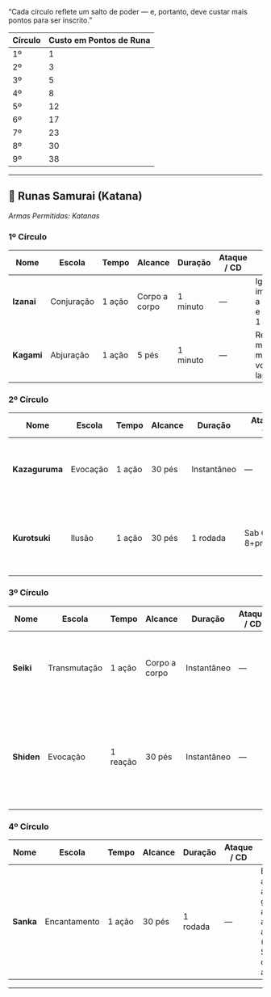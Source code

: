 “Cada círculo reflete um salto de poder — e, portanto, deve custar mais pontos para ser inscrito.”

| Círculo | Custo em Pontos de Runa |
| ------- | ----------------------- |
| 1º      | 1                       |
| 2º      | 3                       |
| 3º      | 5                       |
| 4º      | 8                       |
| 5º      | 12                      |
| 6º      | 17                      |
| 7º      | 23                      |
| 8º      | 30                      |
|9º|38|
---
## 📁 Runas Samurai (Katana)

_Armas Permitidas: Katanas_

### 1º Círculo

|Nome|Escola|Tempo|Alcance|Duração|Ataque / CD|Efeito|
|---|---|---|---|---|---|---|
|**Izanai**|Conjuração|1 ação|Corpo a corpo|1 minuto|—|Ignora imunidades a paralisaia e medo por 1 rodada.|
|**Kagami**|Abjuração|1 ação|5 pés|1 minuto|—|Reflete metade da magia de volta ao lançador.|

### 2º Círculo

|Nome|Escola|Tempo|Alcance|Duração|Ataque / CD|Efeito|
|---|---|---|---|---|---|---|
|**Kazaguruma**|Evocação|1 ação|30 pés|Instantâneo|—|1d6 de dano contundente e 0 de movimento para falha no Força CD.|
|**Kurotsuki**|Ilusão|1 ação|30 pés|1 rodada|Sab CD 8+prof.+Car|Invisibilidade para você e aliados na área até atacar ou lançar magia.|

### 3º Círculo

|Nome|Escola|Tempo|Alcance|Duração|Ataque / CD|Efeito|
|---|---|---|---|---|---|---|
|**Seiki**|Transmutação|1 ação|Corpo a corpo|Instantâneo|—|Cura 1d6 PV de um aliado próximo após o ataque.|
|**Shiden**|Evocação|1 reação|30 pés|Instantâneo|—|Teleporta 10 pés e causa 1d6 de dano de raio a quem conjurou magia visível.|

### 4º Círculo

|Nome|Escola|Tempo|Alcance|Duração|Ataque / CD|Efeito|
|---|---|---|---|---|---|---|
|**Sanka**|Encantamento|1 ação|30 pés|1 rodada|—|Encanta até 3 alvos: gastam ação atacando aliados (falha no Sab CD cancela a runa).|

---

